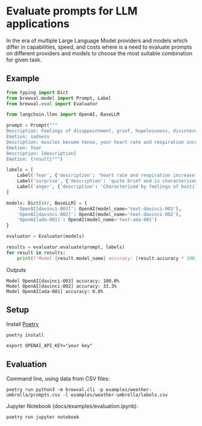 # Evaluate prompts for LLM applications

In the era of multiple Large Language Model providers and models which differ in capabilities, 
speed, and costs where is a need to evaluate prompts on different providers and models to 
choose the most suitable combination for given task.

## Example

```python
from typing import Dict
from brewval.model import Prompt, Label
from brewval.eval import Evaluator

from langchain.llms import OpenAI, BaseLLM

prompt = Prompt("""
Description: Feelings of disappointment, grief, hopelessness, disinterest, and dampened mood.
Emotion: sadness
Description: muscles become tense, your heart rate and respiration increase, and your mind becomes more alert, priming your body to either run from the danger or stand and fight
Emotion: fear
Description: {description}
Emotion: {result}""")

labels = [
    Label('fear', {'description': 'heart rate and respiration increase'}),
    Label('surprise', {'description': 'quite brief and is characterized by a physiological startle response following something unexpected'}),
    Label('anger', {'description': 'Characterized by feelings of hostility, agitation, frustration, and antagonism towards others.'})
]

models: Dict[str, BaseLLM] = {
    'OpenAI[davinci-003]': OpenAI(model_name='text-davinci-003'),
    'OpenAI[davinci-002]': OpenAI(model_name='text-davinci-002'),
    'OpenAI[ada-001]': OpenAI(model_name='text-ada-001')
}

evaluator = Evaluator(models)

results = evaluator.evaluate(prompt, labels)
for result in results:
    print(f'Model {result.model_name} accuracy: {result.accuracy * 100}%')
```
Outputs
```text
Model OpenAI[davinci-003] accuracy: 100.0%
Model OpenAI[davinci-002] accuracy: 33.3%
Model OpenAI[ada-001] accuracy: 0.0%
```

## Setup

Install [Poetry](https://python-poetry.org/docs/#installing-with-the-official-installer)

```commandline
poetry install
```
```commandline
export OPENAI_API_KEY="your key"
```

## Evaluation

Command line, using data from CSV files:

```commandline
poetry run python3 -m brewval.cli -p examples/weather-umbrella/prompts.csv -l examples/weather-umbrella/labels.csv
```

Jupyter Notebook (docs/examples/evaluation.ipynb):

```commandline
poetry run jupyter notebook
```